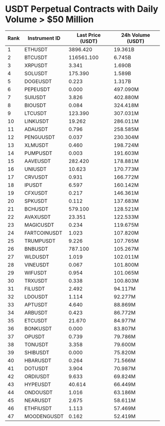 # USDT Perpetual Contracts with Daily Volume > $50 Million

| Rank | Instrument ID | Last Price (USDT) | 24h Volume (USDT) |
|------|---------------|-------------------|-------------------|
| 1 | ETHUSDT | 3896.420 | 19.361B |
| 2 | BTCUSDT | 116561.100 | 6.745B |
| 3 | XRPUSDT | 3.341 | 1.690B |
| 4 | SOLUSDT | 175.390 | 1.589B |
| 5 | DOGEUSDT | 0.223 | 1.317B |
| 6 | PEPEUSDT | 0.000 | 497.090M |
| 7 | SUIUSDT | 3.826 | 402.880M |
| 8 | BIOUSDT | 0.084 | 324.418M |
| 9 | LTCUSDT | 123.390 | 307.031M |
| 10 | LINKUSDT | 19.262 | 286.011M |
| 11 | ADAUSDT | 0.796 | 258.585M |
| 12 | PENGUUSDT | 0.037 | 230.304M |
| 13 | XLMUSDT | 0.460 | 198.724M |
| 14 | PUMPUSDT | 0.003 | 191.603M |
| 15 | AAVEUSDT | 282.420 | 178.881M |
| 16 | UNIUSDT | 10.623 | 170.773M |
| 17 | CRVUSDT | 0.931 | 166.772M |
| 18 | IPUSDT | 6.597 | 160.142M |
| 19 | CFXUSDT | 0.217 | 146.361M |
| 20 | SPKUSDT | 0.112 | 137.683M |
| 21 | BCHUSDT | 579.100 | 128.521M |
| 22 | AVAXUSDT | 23.351 | 122.533M |
| 23 | MAGICUSDT | 0.234 | 119.675M |
| 24 | FARTCOINUSDT | 1.023 | 107.820M |
| 25 | TRUMPUSDT | 9.226 | 107.765M |
| 26 | BNBUSDT | 787.100 | 105.267M |
| 27 | WLDUSDT | 1.019 | 102.011M |
| 28 | VINEUSDT | 0.067 | 101.800M |
| 29 | WIFUSDT | 0.954 | 101.065M |
| 30 | TRXUSDT | 0.338 | 100.803M |
| 31 | FILUSDT | 2.492 | 94.117M |
| 32 | LDOUSDT | 1.114 | 92.277M |
| 33 | APTUSDT | 4.640 | 88.869M |
| 34 | ARBUSDT | 0.423 | 86.772M |
| 35 | ETCUSDT | 21.670 | 84.977M |
| 36 | BONKUSDT | 0.000 | 83.807M |
| 37 | OPUSDT | 0.739 | 79.786M |
| 38 | TONUSDT | 3.358 | 79.600M |
| 39 | SHIBUSDT | 0.000 | 75.820M |
| 40 | HBARUSDT | 0.264 | 71.566M |
| 41 | DOTUSDT | 3.904 | 70.987M |
| 42 | ORDIUSDT | 9.633 | 69.824M |
| 43 | HYPEUSDT | 40.614 | 66.449M |
| 44 | ONDOUSDT | 1.016 | 63.186M |
| 45 | NEARUSDT | 2.675 | 58.611M |
| 46 | ETHFIUSDT | 1.113 | 57.469M |
| 47 | MOODENGUSDT | 0.162 | 52.419M |
